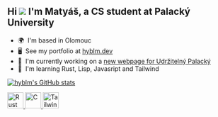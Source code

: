 ## Hi ![](https://user-images.githubusercontent.com/18350557/176309783-0785949b-9127-417c-8b55-ab5a4333674e.gif) I'm Matyáš, a CS student at Palacký University

* 🌍  I'm based in Olomouc
* 🖥️  See my portfolio at [hyblm.dev](http://hyblm.dev)
* 🚀  I'm currently working on a [new webpage for Udržitelný Palacký](http://udrzitelny.vercel.app)
* 🧠  I'm learning Rust, Lisp, Javasript and Tailwind

<a href="http://www.github.com/hyblm"><img src="https://github-readme-stats.vercel.app/api?username=hyblm&show_icons=true&hide=&count_private=true&title_color=a855f7&text_color=ffffff&icon_color=a855f7&bg_color=1c1917&hide_border=true&show_icons=true" alt="hyblm's GitHub stats" /></a>

<p align="left">
<a href="https://www.rust-lang.org/" target="_blank" rel="noreferrer"><img src="https://raw.githubusercontent.com/danielcranney/readme-generator/main/public/icons/skills/rust-colored.svg" width="36" height="36" alt="Rust" /> </a>
<a href="https://docs.microsoft.com/en-us/cpp/?view=msvc-170" target="_blank" rel="noreferrer"><img src="https://raw.githubusercontent.com/danielcranney/readme-generator/main/public/icons/skills/c-colored.svg" width="36" height="36" alt="C" /> </a>
<a href="https://tailwindcss.com/" target="_blank" rel="noreferrer"><img src="https://raw.githubusercontent.com/danielcranney/readme-generator/main/public/icons/skills/tailwindcss-colored.svg" width="36" height="36" alt="TailwindCSS" /></a></p>
